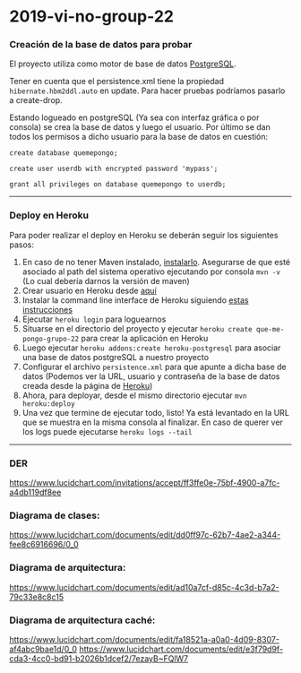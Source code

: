 # 2019-vi-no-group-22

### Creación de la base de datos para probar
El proyecto utiliza como motor de base de datos [PostgreSQL](https://www.postgresql.org/download/).

Tener en cuenta que el persistence.xml tiene la propiedad `hibernate.hbm2ddl.auto` en update. Para hacer pruebas podríamos pasarlo a create-drop.

Estando logueado en postgreSQL (Ya sea con interfaz gráfica o por consola) se crea la base de datos y luego el usuario.
Por último se dan todos los permisos a dicho usuario para la base de datos en cuestión:

`create database quemepongo;`

`create user userdb with encrypted password 'mypass';`

`grant all privileges on database quemepongo to userdb;`


---

### Deploy en Heroku
Para poder realizar el deploy en Heroku se deberán seguir los siguientes pasos:

1. En caso de no tener Maven instalado, [instalarlo](https://maven.apache.org/guides/getting-started/maven-in-five-minutes.html). Asegurarse de que esté asociado al path del sistema operativo ejecutando por consola `mvn -v` (Lo cual debería darnos la versión de maven)
1. Crear usuario en Heroku desde [aquí](https://signup.heroku.com/dc)
1. Instalar la command line interface de Heroku siguiendo [estas instrucciones](https://devcenter.heroku.com/articles/heroku-cli)
1. Ejecutar `heroku login` para loguearnos
1. Situarse en el directorio del proyecto y ejecutar `heroku create que-me-pongo-grupo-22` para crear la aplicación en Heroku
1. Luego ejecutar `heroku addons:create heroku-postgresql` para asociar una base de datos postgreSQL a nuestro proyecto
1. Configurar el archivo `persistence.xml` para que apunte a dicha base de datos (Podemos ver la URL, usuario y contraseña de la base de datos creada desde la página de [Heroku](https://dashboard.heroku.com/apps))
1. Ahora, para deployar, desde el mismo directorio ejecutar `mvn heroku:deploy`
1. Una vez que termine de ejecutar todo, listo! Ya está levantado en la URL que se muestra en la misma consola al finalizar. En caso de querer ver los logs puede ejecutarse `heroku logs --tail`

---

### DER
https://www.lucidchart.com/invitations/accept/ff3ffe0e-75bf-4900-a7fc-a4db119df8ee

### Diagrama de clases:
https://www.lucidchart.com/documents/edit/dd0ff97c-62b7-4ae2-a344-fee8c6916696/0_0

### Diagrama de arquitectura:
https://www.lucidchart.com/documents/edit/ad10a7cf-d85c-4c3d-b7a2-79c33e8c8c15

### Diagrama de arquitectura caché:
https://www.lucidchart.com/documents/edit/fa18521a-a0a0-4d09-8307-af4abc9bae1d/0_0
https://www.lucidchart.com/documents/edit/e3f79d9f-cda3-4cc0-bd91-b2026b1dcef2/7ezayB~FQlW7
